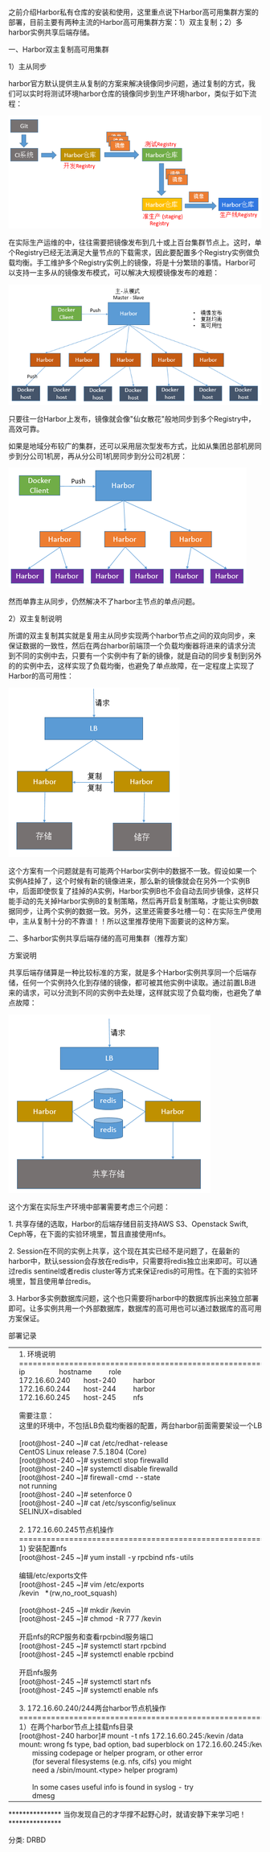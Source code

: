  

之前介绍Harbor私有仓库的安装和使用，这里重点说下Harbor高可用集群方案的部署，目前主要有两种主流的Harbor高可用集群方案：1）双主复制；2）多harbor实例共享后端存储。

一、Harbor双主复制高可用集群

1）主从同步

harbor官方默认提供主从复制的方案来解决镜像同步问题，通过复制的方式，我们可以实时将测试环境harbor仓库的镜像同步到生产环境harbor，类似于如下流程：

![](images/DA7D17055F614B618D9A4A5BCD53A0615-1386900294.png)

在实际生产运维的中，往往需要把镜像发布到几十或上百台集群节点上。这时，单个Registry已经无法满足大量节点的下载需求，因此要配置多个Registry实例做负载均衡。手工维护多个Registry实例上的镜像，将是十分繁琐的事情。Harbor可以支持一主多从的镜像发布模式，可以解决大规模镜像发布的难题：

![](images/666B5962D0FA4F29AE78475E87CCF4E296-746697501.png)

只要往一台Harbor上发布，镜像就会像"仙女散花"般地同步到多个Registry中，高效可靠。

如果是地域分布较广的集群，还可以采用层次型发布方式，比如从集团总部机房同步到分公司1机房，再从分公司1机房同步到分公司2机房：

![](images/703AE80E895D45B1A49DC89E880E281499-539115886.png)

然而单靠主从同步，仍然解决不了harbor主节点的单点问题。

2）双主复制说明

所谓的双主复制其实就是复用主从同步实现两个harbor节点之间的双向同步，来保证数据的一致性，然后在两台harbor前端顶一个负载均衡器将进来的请求分流到不同的实例中去，只要有一个实例中有了新的镜像，就是自动的同步复制到另外的的实例中去，这样实现了负载均衡，也避免了单点故障，在一定程度上实现了Harbor的高可用性：

![](images/429F3F0DF062477B9D28E2E70D8F222D7-1318656485.png)

这个方案有一个问题就是有可能两个Harbor实例中的数据不一致。假设如果一个实例A挂掉了，这个时候有新的镜像进来，那么新的镜像就会在另外一个实例B中，后面即使恢复了挂掉的A实例，Harbor实例B也不会自动去同步镜像，这样只能手动的先关掉Harbor实例B的复制策略，然后再开启复制策略，才能让实例B数据同步，让两个实例的数据一致。另外，这里还需要多吐槽一句：在实际生产使用中，主从复制十分的不靠谱！！所以这里推荐使用下面要说的这种方案。

二、多harbor实例共享后端存储的高可用集群（推荐方案）

方案说明

共享后端存储算是一种比较标准的方案，就是多个Harbor实例共享同一个后端存储，任何一个实例持久化到存储的镜像，都可被其他实例中读取。通过前置LB进来的请求，可以分流到不同的实例中去处理，这样就实现了负载均衡，也避免了单点故障：

![](images/C87D51C3ECF2443E9DE72CC03EB4AC988-1760101527.png)

这个方案在实际生产环境中部署需要考虑三个问题：

1. 共享存储的选取，Harbor的后端存储目前支持AWS S3、Openstack Swift, Ceph等，在下面的实验环境里，暂且直接使用nfs。

2. Session在不同的实例上共享，这个现在其实已经不是问题了，在最新的harbor中，默认session会存放在redis中，只需要将redis独立出来即可。可以通过redis sentinel或者redis cluster等方式来保证redis的可用性。在下面的实验环境里，暂且使用单台redis。

3. Harbor多实例数据库问题，这个也只需要将harbor中的数据库拆出来独立部署即可。让多实例共用一个外部数据库，数据库的高可用也可以通过数据库的高可用方案保证。

部署记录

|   |   |
| - | - |
|  | 1. 环境说明<br>========================================================================================<br>ip                  hostname         role<br>172.16.60.240       host-240         harbor<br>172.16.60.244       host-244         harbor<br>172.16.60.245       host-245         nfs<br>    <br>需要注意：<br>这里的环境中，不包括LB负载均衡器的配置，两台harbor前面需要架设一个LB层（比如Nginx+Keepalived），配置这里省略~<br>    <br>[root@host-240 ~]\# cat /etc/redhat-release<br>CentOS Linux release 7.5.1804 (Core)<br>[root@host-240 ~]\# systemctl stop firewalld<br>[root@host-240 ~]\# systemctl disable firewalld<br>[root@host-240 ~]\# firewall-cmd --state<br>not running<br>[root@host-240 ~]\# setenforce 0<br>[root@host-240 ~]\# cat /etc/sysconfig/selinux<br>SELINUX=disabled<br>  <br>2. 172.16.60.245节点机操作<br>=======================================================================================<br>1) 安装配置nfs<br>[root@host-245 ~]\# yum install -y rpcbind nfs-utils<br>    <br>编辑/etc/exports文件<br>[root@host-245 ~]\# vim /etc/exports<br>/kevin   \*(rw,no\_root\_squash)<br>    <br>[root@host-245 ~]\# mkdir /kevin<br>[root@host-245 ~]\# chmod -R 777 /kevin<br>    <br>开启nfs的RCP服务和查看rpcbind服务端口<br>[root@host-245 ~]\# systemctl start rpcbind<br>[root@host-245 ~]\# systemctl enable rpcbind<br>    <br>开启nfs服务<br>[root@host-245 ~]\# systemctl start nfs<br>[root@host-245 ~]\# systemctl enable nfs<br>  <br>3. 172.16.60.240/244两台harbor节点机操作<br>=======================================================================================<br>1）在两个harbor节点上挂载nfs目录<br>[root@host-240 harbor]\# mount -t nfs 172.16.60.245:/kevin /data<br>mount: wrong fs type, bad option, bad superblock on 172.16.60.245:/kevin,<br>       missing codepage or helper program, or other error<br>       (for several filesystems (e.g. nfs, cifs) you might<br>       need a /sbin/mount.&lt;type&gt; helper program)<br>    <br>       In some cases useful info is found in syslog - try<br>       dmesg | tail or so.<br>   <br>[root@host-240 harbor]\# yum install nfs-utils<br>[root@host-240 harbor]\# mount -t nfs 172.16.60.245:/kevin /data<br> <br>2）安装harbor<br>可以参考：https://www.cnblogs.com/kevingrace/p/6547616.html<br>两个节点harbor相互配置同步，实现harbor主主复制<br>安装harbor后，可以在host-240和host-245节点上查看harbor容器情况：<br>[root@host-240 harbor]\# docker-compose ps<br>      Name                     Command                  State                 Ports      <br>---------------------------------------------------------------------------------------------<br>harbor-core         /harbor/start.sh                 Up (healthy)                        <br>harbor-db           /entrypoint.sh postgres          Up (healthy)   5432/tcp             <br>harbor-jobservice   /harbor/start.sh                 Up                                  <br>harbor-log          /bin/sh -c /usr/local/bin/ ...   Up (healthy)   127.0.0.1:1514-&gt;10514/tcp<br>harbor-portal       nginx -g daemon off;             Up (healthy)   80/tcp               <br>nginx               nginx -g daemon off;             Up (healthy)   0.0.0.0:80-&gt;80/tcp   <br>redis               docker-entrypoint.sh redis ...   Up             6379/tcp             <br>registry            /entrypoint.sh /etc/regist ...   Up (healthy)   5000/tcp             <br>registryctl         /harbor/start.sh                 Up (healthy)<br>    <br>可以尝试登录容器<br>[root@host-240 harbor]\# docker ps|grep harbor-db   <br>680bd1ed9e48        goharbor/harbor-db:v1.8.0     "/entrypoint.sh post…"   6 days ago          Up 6 days (healthy)   5432/tcp                    harbor-db<br>[root@host-240 harbor]\# docker exec -ti harbor-db bash<br>root [ / ]\#<br>    <br>这里需要注意：<br>harbor同步配置可以参考：https://www.cnblogs.com/kevingrace/p/10995648.html<br>harbor主主复制(两个harbor节点相互配置到对方的同步策略)时，注意：<br>"同步管理"规则里的"同步模式"（建议使用push推送模式。push模式是推到目标仓库，pull模式是从源仓库拉取过来）<br>"同步管理"规则里的"触发模式" (建议采用定时模式，比如每10秒钟同步一次：\*/10 \* \* \* \* \*)<br>"同步管理"规则里的"源资源过滤器"（如果没有过滤需求，就不要配置这一项）<br>   <br>4. LB配置<br>=======================================================================================<br>在两个harbor节点的前面部署LB负载均衡层，通过VIP提供统一入口 (如域名)，实现harbor访问的负载均衡和高可用。<br>可以通过绑定hosts到不同的节点来验证两个节点的负载均衡效果。<br>  <br>5. 额外需要注意<br>=======================================================================================<br>这里使用nfs作为harbor的后端，还可以使用ceph作为后端存储（ceph部署可参考：https://www.cnblogs.com/kevingrace/p/9141432.html）<br>这里没有考虑到harbor高可用时的session问题，如果要解决session问题，可以使用外部的mysql和redis！！<br>  <br>1）比如在172.16.60.245机器上再部署mysql和redis（需提前安全docker和docker和docker-compose）<br>    <br>docker-compose.yml文件内容如下：<br>[root@host-245 ~]\# vim docker-compose.yml<br>version: '3'<br>services:<br>  mysql-server:<br>    hostname: mysql-server<br>    container\_name: mysql-server<br>    image: mysql:5.7<br>    network\_mode: host<br>    volumes:<br>      - /mysql57/kevin:/var/lib/mysql<br>    command: --character-set-server=utf8<br>    environment:<br>      MYSQL\_ROOT\_PASSWORD: 123456<br>  redis:<br>    hostname: redis-server<br>    container\_name: redis-server<br>    image: redis:3<br>    network\_mode: host<br>    <br>启动docker-compose<br>[root@host-245 ~]\# docker-compose up -d<br>    <br>启动后查看<br>[root@host-245 ~]\# docker-compose ps<br>    Name                  Command               State   Ports<br>-------------------------------------------------------------<br>mysql-server   docker-entrypoint.sh --cha ...   Up       <br>redis-server   docker-entrypoint.sh redis ...   Up<br>    <br>可以尝试登录mysql容器数据库中<br>[root@host-245 ~]\# docker-compose exec mysql-server bash<br>root@mysql-server:/\# mysql -p123456<br>    <br>或者直接登录<br>[root@host-245 ~]\# docker-compose exec mysql-server mysql -p123456<br>  <br>2）接着需要往172.16.60.245上部署的mysql数据库中导入harbor节点的registry数据库<br>  <br>在两台harbor节点上导出数据库，并将registry.dump复制出来<br>\# docker exec -it harbor\_db /bin/bash<br>  登陆harbor\_db容器后执行：<br>  mysqldump -uroot -p --databases registry &gt; registry.dump<br>\# docker cp  harbor\_db:/registry.dump ./<br>再将registry.dump复制到245节点的mysql容器中<br>\# scp ./registry.dump root@172.16.60.245:/root<br>  <br>在245节点上，将registry数据库导入到mysql容器中<br>\# docker cp /root/registry.dump mysql-server:/registry.dump<br>\# docker exec -it mysql-server /bin/bash<br>  登陆到mysql容器后执行：<br>  mysql -uroot -p123456<br>  mysql&gt; source /registry.dump<br>  <br>3) 在两个harbor节点上，修改harbor.yml文件，需要修改成使用外部数据库及redis<br>db\_host = 172.16.60.245<br>db\_password = 123456<br>db\_port = 3306<br>db\_user = root<br>redis\_url = 172.16.60.245:6379<br>  <br>修改docker-compose.yml配置<br>由于harbor集群已使用外部的数据库和redis解决session问题，故需要将docker-compose.yml文件里关于数据库和redis的配置去掉。<br>  <br>====================================================================================<br>由于Harbor新版本里增加了对PostgreSQL数据库的支持, 不使用mysql数据库。<br>可以在docker-compose.yml文件里将对应的postgresql容器改为mysql容器（参考之前的harbor版本配置） |


*************** 当你发现自己的才华撑不起野心时，就请安静下来学习吧！***************

分类: DRBD